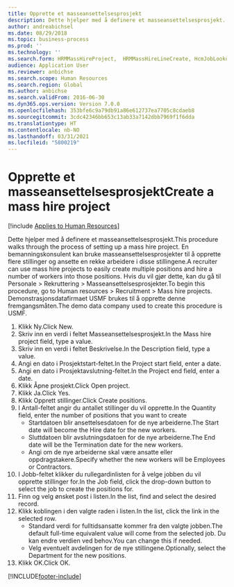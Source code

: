 ```yaml
---
title: Opprette et masseansettelsesprosjekt
description: Dette hjelper med å definere et masseansettelsesprosjekt.
author: andreabichsel
ms.date: 08/29/2018
ms.topic: business-process
ms.prod: ''
ms.technology: ''
ms.search.form: HRMMassHireProject,  HRMMassHireLineCreate, HcmJobLookup, HcmPersonnelManagementWorkspace
audience: Application User
ms.reviewer: anbichse
ms.search.scope: Human Resources
ms.search.region: Global
ms.author: anbichse
ms.search.validFrom: 2016-06-30
ms.dyn365.ops.version: Version 7.0.0
ms.openlocfilehash: 353bfe6c9a79db91a86e612737ea7705c8cdaeb8
ms.sourcegitcommit: 3cdc42346bb653c13ab33a7142dbb7969f1f6dda
ms.translationtype: HT
ms.contentlocale: nb-NO
ms.lasthandoff: 03/31/2021
ms.locfileid: "5800219"
---
```

# <a name="create-a-mass-hire-project"></a><span data-ttu-id="56f2f-103">Opprette et masseansettelsesprosjekt</span><span class="sxs-lookup"><span data-stu-id="56f2f-103">Create a mass hire project</span></span>

[!include [Applies to Human Resources](../includes/applies-to-hr.md)]



<span data-ttu-id="56f2f-104">Dette hjelper med å definere et masseansettelsesprosjekt.</span><span class="sxs-lookup"><span data-stu-id="56f2f-104">This procedure walks through the process of setting up a mass hire project.</span></span> <span data-ttu-id="56f2f-105">En bemanningskonsulent kan bruke masseansettelsesprosjekter til å opprette flere stillinger og ansette en rekke arbeidere i disse stillingene.</span><span class="sxs-lookup"><span data-stu-id="56f2f-105">A recruiter can use mass hire projects to easily create multiple positions and hire a number of workers into those positions.</span></span> <span data-ttu-id="56f2f-106">Hvis du vil gjør dette, kan du gå til Personale > Rekruttering > Masseansettelsesprosjekter.</span><span class="sxs-lookup"><span data-stu-id="56f2f-106">To begin this procedure, go to Human resources > Recruitment > Mass hire projects.</span></span> <span data-ttu-id="56f2f-107">Demonstrasjonsdatafirmaet USMF brukes til å opprette denne fremgangsmåten.</span><span class="sxs-lookup"><span data-stu-id="56f2f-107">The demo data company used to create this procedure is USMF.</span></span>

1. <span data-ttu-id="56f2f-108">Klikk Ny.</span><span class="sxs-lookup"><span data-stu-id="56f2f-108">Click New.</span></span>
2. <span data-ttu-id="56f2f-109">Skriv inn en verdi i feltet Masseansettelsesprosjekt.</span><span class="sxs-lookup"><span data-stu-id="56f2f-109">In the Mass hire project field, type a value.</span></span>
3. <span data-ttu-id="56f2f-110">Skriv inn en verdi i feltet Beskrivelse.</span><span class="sxs-lookup"><span data-stu-id="56f2f-110">In the Description field, type a value.</span></span>
4. <span data-ttu-id="56f2f-111">Angi en dato i Prosjektstart-feltet.</span><span class="sxs-lookup"><span data-stu-id="56f2f-111">In the Project start field, enter a date.</span></span>
5. <span data-ttu-id="56f2f-112">Angi en dato i Prosjektavslutning-feltet.</span><span class="sxs-lookup"><span data-stu-id="56f2f-112">In the Project end field, enter a date.</span></span>
6. <span data-ttu-id="56f2f-113">Klikk Åpne prosjekt.</span><span class="sxs-lookup"><span data-stu-id="56f2f-113">Click Open project.</span></span>
7. <span data-ttu-id="56f2f-114">Klikk Ja.</span><span class="sxs-lookup"><span data-stu-id="56f2f-114">Click Yes.</span></span>
8. <span data-ttu-id="56f2f-115">Klikk Opprett stillinger.</span><span class="sxs-lookup"><span data-stu-id="56f2f-115">Click Create positions.</span></span>
9. <span data-ttu-id="56f2f-116">I Antall-feltet angir du antallet stillinger du vil opprette.</span><span class="sxs-lookup"><span data-stu-id="56f2f-116">In the Quantity field, enter the number of positions that you want to create</span></span>
    * <span data-ttu-id="56f2f-117">Startdatoen blir ansettelsesdatoen for de nye arbeiderne.</span><span class="sxs-lookup"><span data-stu-id="56f2f-117">The Start date will become the Hire date for the new workers.</span></span>  
    * <span data-ttu-id="56f2f-118">Sluttdatoen blir avslutningsdatoen for de nye arbeiderne.</span><span class="sxs-lookup"><span data-stu-id="56f2f-118">The End date will be the Termination date for the new workers.</span></span>  
    * <span data-ttu-id="56f2f-119">Angi om de nye arbeiderne skal være ansatte eller oppdragstakere.</span><span class="sxs-lookup"><span data-stu-id="56f2f-119">Specify whether the new workers will be Employees or Contractors.</span></span>  
10. <span data-ttu-id="56f2f-120">I Jobb-feltet klikker du rullegardinlisten for å velge jobben du vil opprette stillinger for.</span><span class="sxs-lookup"><span data-stu-id="56f2f-120">In the Job field, click the drop-down button to select the job to create the positions for.</span></span>
11. <span data-ttu-id="56f2f-121">Finn og velg ønsket post i listen.</span><span class="sxs-lookup"><span data-stu-id="56f2f-121">In the list, find and select the desired record.</span></span>
12. <span data-ttu-id="56f2f-122">Klikk koblingen i den valgte raden i listen.</span><span class="sxs-lookup"><span data-stu-id="56f2f-122">In the list, click the link in the selected row.</span></span>
    * <span data-ttu-id="56f2f-123">Standard verdi for fulltidsansatte kommer fra den valgte jobben.</span><span class="sxs-lookup"><span data-stu-id="56f2f-123">The default full-time equivalent value will come from the selected job.</span></span> <span data-ttu-id="56f2f-124">Du kan endre verdien ved behov.</span><span class="sxs-lookup"><span data-stu-id="56f2f-124">You can change this if needed.</span></span>  
    * <span data-ttu-id="56f2f-125">Velg eventuelt avdelingen for de nye stillingene.</span><span class="sxs-lookup"><span data-stu-id="56f2f-125">Optionally, select the Department for the new positions.</span></span>  
13. <span data-ttu-id="56f2f-126">Klikk OK.</span><span class="sxs-lookup"><span data-stu-id="56f2f-126">Click OK.</span></span>



[!INCLUDE[footer-include](../includes/footer-banner.md)]